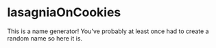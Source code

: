 # lasagniaOnCookies

This is a name generator! You've probably at least once had to create a random name so here it is.
